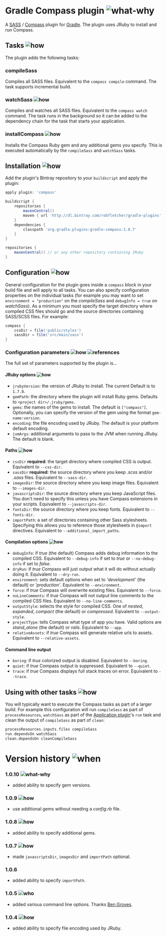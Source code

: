 # Gradle Compass plugin ![what-why](https://cs.adelaide.edu.au/~christoph/badges/content-what-why-brightgreen.svg)

A [SASS][sass] / [Compass][compass] plugin for [Gradle][gradle]. The plugin uses JRuby to install and run Compass.

## Tasks ![how](https://cs.adelaide.edu.au/~christoph/badges/content-how-green.svg)

The plugin adds the following tasks:

### compileSass

Compiles all SASS files. Equivalent to the `compass compile` command. The task supports incremental build.

### watchSass ![how](https://cs.adelaide.edu.au/~christoph/badges/content-how-green.svg)

Compiles and watches all SASS files. Equivalent to the `compass watch` command. The task runs in the background so it can be added to the dependency chain for the task that starts your application.

### installCompass ![how](https://cs.adelaide.edu.au/~christoph/badges/content-how-green.svg)

Installs the Compass Ruby gem and any additional gems you specify. This is executed automatically by the `compileSass` and `watchSass` tasks.

## Installation ![how](https://cs.adelaide.edu.au/~christoph/badges/content-how-green.svg)

Add the plugin's Bintray repository to your `buildscript` and apply the plugin:

```groovy
apply plugin: 'compass'

buildscript {
	repositories {
		mavenCentral()
		maven { url 'http://dl.bintray.com/robfletcher/gradle-plugins' }
	}
	dependencies {
		classpath 'org.gradle.plugins:gradle-compass:1.0.7'
	}
}

repositories {
	mavenCentral() // or any other repository containing JRuby
}
```

## Configuration ![how](https://cs.adelaide.edu.au/~christoph/badges/content-how-green.svg)

General configuration for the plugin goes inside a `compass` block in your build file and will apply to all tasks. You can also specify configuration properties on the individual tasks (for example you may want to set `environment = "production"` on the *compileSass* and `debugInfo = true` on *watchSass*). As a minimum you must specify the target directory where compiled CSS files should go and the source directories containing SASS/SCSS files. For example:

```groovy
compass {
	cssDir = file('public/styles')
	sassDir = file('src/main/sass')
}
```

### Configuration parameters ![how](https://cs.adelaide.edu.au/~christoph/badges/content-how-green.svg) ![references](https://cs.adelaide.edu.au/~christoph/badges/content-references-orange.svg)

The full set of parameters supported by the plugin is…

#### JRuby options ![how](https://cs.adelaide.edu.au/~christoph/badges/content-how-green.svg)

* `jrubyVersion`: the version of JRuby to install. The current Default is to `1.7.8`.
* `gemPath`: the directory where the plugin will install Ruby gems. Defaults to `<project dir>/.jruby/gems`.
* `gems`: the names of the gems to install. The default is `["compass"]`. Optionally, you can specify the version of the gem using the format `gem-name:version`.
* `encoding`: the file encoding used by JRuby. The default is your platform default encoding.
* `jvmArgs`: additional arguments to pass to the JVM when running JRuby. The default is blank.

#### Paths ![how](https://cs.adelaide.edu.au/~christoph/badges/content-how-green.svg)

* `cssDir` **required**: the target directory where compiled CSS is output. Equivalent to `--css-dir`.
* `sassDir` **required**: the source directory where you keep *.scss* and/or *.sass* files. Equivalent to `--sass-dir`.
* `imagesDir`: the source directory where you keep image files. Equivalent to `--images-dir`.
* `javascriptsDir`: the source directory where you keep JavaScript files. You don't need to specify this unless you have Compass extensions in your scripts. Equivalent to `--javascripts-dir`.
* `fontsDir`: the source directory where you keep fonts. Equivalent to `--fonts-dir`.
* `importPath`: a set of directories containing other Sass stylesheets. Specifying this allows you to reference those stylesheets in `@import` directives. Equivalent to `--additional_import_paths`.

#### Compilation options ![how](https://cs.adelaide.edu.au/~christoph/badges/content-how-green.svg)

* `debugInfo`: if *true* (the default) Compass adds debug information to the compiled CSS. Equivalent to `--debug-info` if set to *true* or `--no-debug-info` if set to *false*.
* `dryRun`: if *true* Compass will just output what it will do without actually doing it. Equivalent to `--dry-run`.
* `environment`: sets default options when set to *'development'* (the default) or *'production'*. Equivalent to `--environment`.
* `force`: if *true* Compass will overwrite existing files. Equivalent to `--force`.
* `noLineComments`: if *true* Compass will not output line comments to the compiled CSS files. Equivalent to `--no-line-comments`.
* `outputStyle`: selects the style for compiled CSS. One of *nested*, *expanded*, *compact* (the default) or *compressed*. Eqivalent to `--output-style`.
* `projectType`: tells Compass what type of app you have. Valid options are *stand_alone* (the default) or *rails*. Equivalent to `--app`.
* `relativeAssets`: if *true* Compass will generate relative urls to assets. Equivalent to `--relative-assets`.

#### Command line output

* `boring`: if *true* colorized output is disabled. Equivalent to `--boring`.
* `quiet`: if *true* Compass output is suppressed. Equivalent to `--quiet`.
* `trace`: if *true* Compass displays full stack traces on error. Equivalent to `--trace`.

## Using with other tasks ![how](https://cs.adelaide.edu.au/~christoph/badges/content-how-green.svg)

You will typically want to execute the Compass tasks as part of a larger build. For example this configuration will run `compileSass` as part of `processResources`, `watchSass` as part of the [Application plugin][app-plugin]'s `run` task and clean the output of `compileSass` as part of `clean`:

```groovy
processResources.inputs.files compileSass
run.dependsOn watchSass
clean.dependsOn cleanCompileSass
```

# Version history ![when](https://cs.adelaide.edu.au/~christoph/badges/content-when-yellowgreen.svg)

### 1.0.10 ![what-why](https://cs.adelaide.edu.au/~christoph/badges/content-what-why-brightgreen.svg)

* added ability to specify gem versions.

### 1.0.9 ![how](https://cs.adelaide.edu.au/~christoph/badges/content-how-green.svg)

* use additional gems without needing a *config.rb* file.

### 1.0.8 ![how](https://cs.adelaide.edu.au/~christoph/badges/content-how-green.svg)

* added ability to specify additional gems.

### 1.0.7 ![how](https://cs.adelaide.edu.au/~christoph/badges/content-how-green.svg)

* made `javascriptsDir`, `imagesDir` and `importPath` optional.

### 1.0.6

* added ability to specify `importPath`.

### 1.0.5 ![who](https://cs.adelaide.edu.au/~christoph/badges/content-who-yellow.svg)

* added various command line options. Thanks [Ben Groves](http://github.com/bgroves).

### 1.0.4 ![how](https://cs.adelaide.edu.au/~christoph/badges/content-how-green.svg)

* added ability to specify file encoding used by JRuby.

[app-plugin]:http://www.gradle.org/docs/current/userguide/application_plugin.html
[compass]:http://compass-style.org/
[gradle]:http://gradle.org/
[sass]:http://sass-lang.com/
